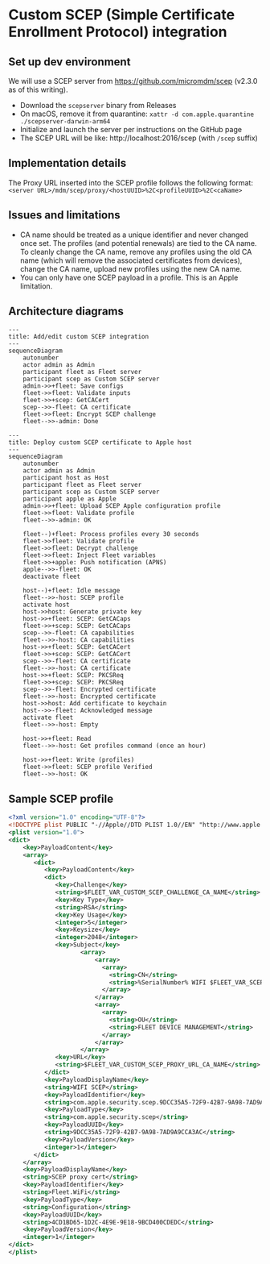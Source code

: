 # Custom SCEP (Simple Certificate Enrollment Protocol) integration

## Set up dev environment

We will use a SCEP server from https://github.com/micromdm/scep (v2.3.0 as of this writing).

- Download the `scepserver` binary from Releases
- On macOS, remove it from quarantine: `xattr -d com.apple.quarantine ./scepserver-darwin-arm64`
- Initialize and launch the server per instructions on the GitHub page
- The SCEP URL will be like: http://localhost:2016/scep (with `/scep` suffix)

## Implementation details

The Proxy URL inserted into the SCEP profile follows the following format: `<server URL>/mdm/scep/proxy/<hostUUID>%2C<profileUUID>%2C<caName>`

## Issues and limitations

- CA name should be treated as a unique identifier and never changed once set. The profiles (and potential renewals) are tied to the CA name. To cleanly change the CA name, remove any profiles using the old CA name (which will remove the associated certificates from devices), change the CA name, upload new profiles using the new CA name.
- You can only have one SCEP payload in a profile. This is an Apple limitation.

## Architecture diagrams

```mermaid
---
title: Add/edit custom SCEP integration
---
sequenceDiagram
    autonumber
    actor admin as Admin
    participant fleet as Fleet server
    participant scep as Custom SCEP server
    admin->>+fleet: Save configs
    fleet->>fleet: Validate inputs
    fleet->>+scep: GetCACert
    scep-->>-fleet: CA certificate
    fleet->>fleet: Encrypt SCEP challenge
    fleet-->>-admin: Done
```

```mermaid
---
title: Deploy custom SCEP certificate to Apple host
---
sequenceDiagram
    autonumber
    actor admin as Admin
    participant host as Host
    participant fleet as Fleet server
    participant scep as Custom SCEP server
    participant apple as Apple
    admin->>+fleet: Upload SCEP Apple configuration profile
    fleet->>fleet: Validate profile
    fleet-->>-admin: OK

    fleet--)+fleet: Process profiles every 30 seconds
    fleet->>fleet: Validate profile
    fleet->>fleet: Decrypt challenge
    fleet->>fleet: Inject Fleet variables
    fleet->>+apple: Push notification (APNS)
    apple-->>-fleet: OK
    deactivate fleet

    host--)+fleet: Idle message
    fleet-->>-host: SCEP profile
    activate host
    host->>host: Generate private key
    host->>+fleet: SCEP: GetCACaps
    fleet->>+scep: SCEP: GetCACaps
    scep-->>-fleet: CA capabilities
    fleet-->>-host: CA capabilities
    host->>+fleet: SCEP: GetCACert
    fleet->>+scep: SCEP: GetCACert
    scep-->>-fleet: CA certificate
    fleet-->>-host: CA certificate
    host->>+fleet: SCEP: PKCSReq
    fleet->>+scep: SCEP: PKCSReq
    scep-->>-fleet: Encrypted certificate
    fleet-->>-host: Encrypted certificate
    host->>host: Add certificate to keychain
    host-->>-fleet: Acknowledged message
    activate fleet
    fleet-->>-host: Empty

    host->>+fleet: Read
    fleet-->>-host: Get profiles command (once an hour)
    
    host->>+fleet: Write (profiles)
    fleet->>fleet: SCEP profile Verified
    fleet-->>-host: OK
```

## Sample SCEP profile

```xml
<?xml version="1.0" encoding="UTF-8"?>
<!DOCTYPE plist PUBLIC "-//Apple//DTD PLIST 1.0//EN" "http://www.apple.com/DTDs/PropertyList-1.0.dtd">
<plist version="1.0">
<dict>
    <key>PayloadContent</key>
    <array>
       <dict>
          <key>PayloadContent</key>
          <dict>
             <key>Challenge</key>
             <string>$FLEET_VAR_CUSTOM_SCEP_CHALLENGE_CA_NAME</string>
             <key>Key Type</key>
             <string>RSA</string>
             <key>Key Usage</key>
             <integer>5</integer>
             <key>Keysize</key>
             <integer>2048</integer>
             <key>Subject</key>
                    <array>
                        <array>
                          <array>
                            <string>CN</string>
                            <string>%SerialNumber% WIFI $FLEET_VAR_SCEP_RENEWAL_ID</string>
                          </array>
                        </array>
                        <array>
                          <array>
                            <string>OU</string>
                            <string>FLEET DEVICE MANAGEMENT</string>
                          </array>
                        </array>
                    </array>
             <key>URL</key>
             <string>$FLEET_VAR_CUSTOM_SCEP_PROXY_URL_CA_NAME</string>
          </dict>
          <key>PayloadDisplayName</key>
          <string>WIFI SCEP</string>
          <key>PayloadIdentifier</key>
          <string>com.apple.security.scep.9DCC35A5-72F9-42B7-9A98-7AD9A9CCA3AC</string>
          <key>PayloadType</key>
          <string>com.apple.security.scep</string>
          <key>PayloadUUID</key>
          <string>9DCC35A5-72F9-42B7-9A98-7AD9A9CCA3AC</string>
          <key>PayloadVersion</key>
          <integer>1</integer>
       </dict>
    </array>
    <key>PayloadDisplayName</key>
    <string>SCEP proxy cert</string>
    <key>PayloadIdentifier</key>
    <string>Fleet.WiFi</string>
    <key>PayloadType</key>
    <string>Configuration</string>
    <key>PayloadUUID</key>
    <string>4CD1BD65-1D2C-4E9E-9E18-9BCD400CDEDC</string>
    <key>PayloadVersion</key>
    <integer>1</integer>
</dict>
</plist>
```
